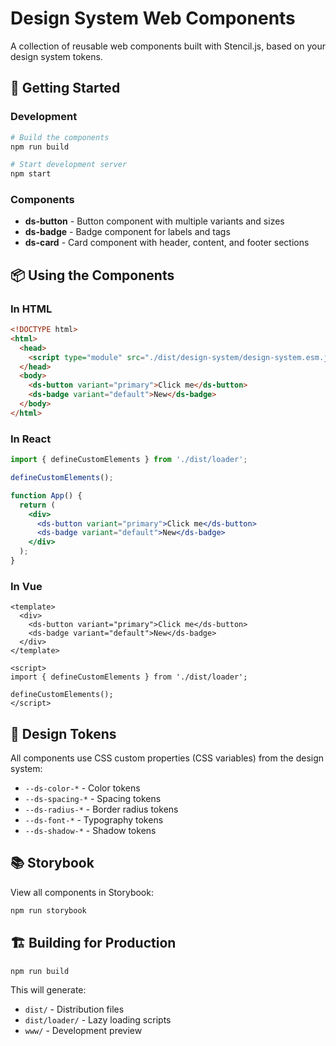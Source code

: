 # Design System Web Components

A collection of reusable web components built with Stencil.js, based on your design system tokens.

## 🚀 Getting Started

### Development

```bash
# Build the components
npm run build

# Start development server
npm start
```

### Components

- **ds-button** - Button component with multiple variants and sizes
- **ds-badge** - Badge component for labels and tags
- **ds-card** - Card component with header, content, and footer sections

## 📦 Using the Components

### In HTML

```html
<!DOCTYPE html>
<html>
  <head>
    <script type="module" src="./dist/design-system/design-system.esm.js"></script>
  </head>
  <body>
    <ds-button variant="primary">Click me</ds-button>
    <ds-badge variant="default">New</ds-badge>
  </body>
</html>
```

### In React

```jsx
import { defineCustomElements } from './dist/loader';

defineCustomElements();

function App() {
  return (
    <div>
      <ds-button variant="primary">Click me</ds-button>
      <ds-badge variant="default">New</ds-badge>
    </div>
  );
}
```

### In Vue

```vue
<template>
  <div>
    <ds-button variant="primary">Click me</ds-button>
    <ds-badge variant="default">New</ds-badge>
  </div>
</template>

<script>
import { defineCustomElements } from './dist/loader';

defineCustomElements();
</script>
```

## 🎨 Design Tokens

All components use CSS custom properties (CSS variables) from the design system:

- `--ds-color-*` - Color tokens
- `--ds-spacing-*` - Spacing tokens
- `--ds-radius-*` - Border radius tokens
- `--ds-font-*` - Typography tokens
- `--ds-shadow-*` - Shadow tokens

## 📚 Storybook

View all components in Storybook:

```bash
npm run storybook
```

## 🏗️ Building for Production

```bash
npm run build
```

This will generate:
- `dist/` - Distribution files
- `dist/loader/` - Lazy loading scripts
- `www/` - Development preview
